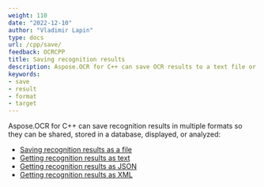```yaml
---
weight: 110
date: "2022-12-10"
author: "Vladimir Lapin"
type: docs
url: /cpp/save/
feedback: OCRCPP
title: Saving recognition results
description: Aspose.OCR for C++ can save OCR results to a text file or return them as text, XML, or JSON.
keywords:
- save
- result
- format
- target
---
```


Aspose.OCR for C++ can save recognition results in multiple formats so they can be shared, stored in a database, displayed, or analyzed:

- [Saving recognition results as a file](/ocr/cpp/save-file/)
- [Getting recognition results as text](/ocr/cpp/save-text/)
- [Getting recognition results as JSON](/ocr/cpp/save-json/)
- [Getting recognition results as XML](/ocr/cpp/save-xml/)
